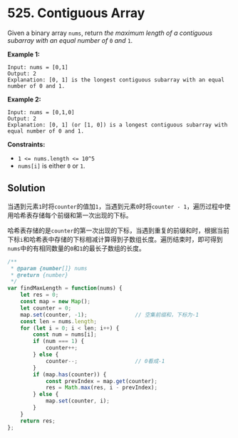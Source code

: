 # 525. Contiguous Array

Given a binary array `nums`, return *the maximum length of a contiguous subarray with an equal number of* `0` *and* `1`.

 

**Example 1:**

```
Input: nums = [0,1]
Output: 2
Explanation: [0, 1] is the longest contiguous subarray with an equal number of 0 and 1.
```

**Example 2:**

```
Input: nums = [0,1,0]
Output: 2
Explanation: [0, 1] (or [1, 0]) is a longest contiguous subarray with equal number of 0 and 1.
```

 

**Constraints:**

- `1 <= nums.length <= 10^5`
- `nums[i]` is either `0` or `1`.

## Solution

当遇到元素`1`时将`counter`的值加`1`，当遇到元素`0`时将`counter - 1`，遍历过程中使用哈希表存储每个前缀和第一次出现的下标。

哈希表存储的是`counter`的第一次出现的下标，当遇到重复的前缀和时，根据当前下标`i`和哈希表中存储的下标相减计算得到子数组长度。遍历结束时，即可得到`nums`中的有相同数量的`0`和`1`的最长子数组的长度。

```js
/**
 * @param {number[]} nums
 * @return {number}
 */
var findMaxLength = function(nums) {
    let res = 0;
    const map = new Map();
    let counter = 0;
    map.set(counter, -1);               // 空集前缀和，下标为-1
    const len = nums.length;
    for (let i = 0; i < len; i++) {
        const num = nums[i];
        if (num === 1) {
            counter++;
        } else {
            counter--;                  // 0看成-1
        }
        if (map.has(counter)) {
            const prevIndex = map.get(counter);
            res = Math.max(res, i - prevIndex);
        } else {
            map.set(counter, i);
        }
    }
    return res;
};
```

